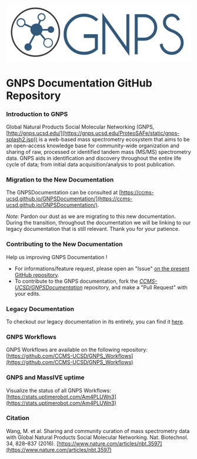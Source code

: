
![logo](docs/img/GNPS_logo_original.png)

# GNPS Documentation GitHub Repository


### Introduction to GNPS
Global Natural Products Social Molecular Networking (GNPS, [http://gnps.ucsd.edu/](https://gnps.ucsd.edu/ProteoSAFe/static/gnps-splash2.jsp)) is a web-based mass spectrometry ecosystem that aims to be an open-access knowledge base for community-wide organization and sharing of raw, processed or identified tandem mass (MS/MS) spectrometry data. GNPS aids in identification and discovery throughout the entire life cycle of data; from initial data acquisition/analysis to post publication.

### Migration to the New Documentation

The GNPSDocumentation can be consulted at [https://ccms-ucsd.github.io/GNPSDocumentation/](https://ccms-ucsd.github.io/GNPSDocumentation/).

*Note*: Pardon our dust as we are migrating to this new documentation. During the transition, throughout the documentation we will be linking to our legacy documentation that is still relevant. Thank you for your patience.

### Contributing to the New Documentation

Help us improving GNPS Documentation !

- For informations/feature request, please open an "Issue" [on the present GitHub repository](https://github.com/CCMS-UCSD/GNPSDocumentation/issues).
- To contribute to the GNPS documentation, fork the [*CCMS-UCSD/GNPSDocumentation*]((https://github.com/CCMS-UCSD/GNPSDocumentation)) repository, and make a "Pull Request" with your edits.

### Legacy Documentation

To checkout our legacy documentation in its entirely, you can find it [here](https://bix-lab.ucsd.edu/display/Public/GNPS+Documentation+Page).

### GNPS Workflows

GNPS Workflows are available on the following repository: [https://github.com/CCMS-UCSD/GNPS_Workflows](https://github.com/CCMS-UCSD/GNPS_Workflows)

### GNPS and MassIVE uptime

Visualize the status of all GNPS Workflows: [https://stats.uptimerobot.com/Am4PLUWn3](https://stats.uptimerobot.com/Am4PLUWn3)

### Citation

Wang, M. et al. Sharing and community curation of mass spectrometry data with Global Natural Products Social Molecular Networking. Nat. Biotechnol. 34, 828–837 (2016). [https://www.nature.com/articles/nbt.3597](https://www.nature.com/articles/nbt.3597)
